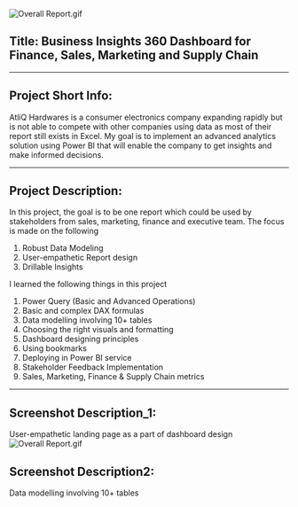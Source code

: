 ![Overall Report.gif](https://github.com/Naveen-S6/Business_Insights_360/blob/main/Resources/Overall.gif)

## Title: Business Insights 360 Dashboard for Finance, Sales, Marketing and Supply Chain

************************
## Project Short Info: 

AtliQ Hardwares is a consumer electronics company expanding rapidly but is not able to compete with other companies using data as most of their report still exists in Excel. My goal is to implement an advanced analytics solution using Power BI that will enable the company to get insights and make informed decisions.

**************************

## Project Description: 

In this project, the goal is to be one report which could be used by stakeholders from sales, marketing, finance and executive team. The focus is made on the following

1. Robust Data Modeling
2. User-empathetic Report design
3. Drillable Insights

I learned the following things in this project

1. Power Query (Basic and Advanced Operations) 
2. Basic and complex DAX formulas
3. Data modelling involving 10+ tables
4. Choosing the right visuals and formatting
5. Dashboard designing principles
6. Using bookmarks
7. Deploying in Power BI service
8. Stakeholder Feedback Implementation
9. Sales, Marketing, Finance & Supply Chain metrics

**************************

## Screenshot Description_1:
User-empathetic landing page as a part of dashboard design
![Overall Report.gif](https://github.com/Naveen-S6/Business_Insights_360/blob/main/Resources/Overall.gif)



## Screenshot Description2:
Data modelling involving 10+ tables
